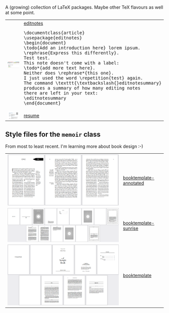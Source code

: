 A (growing) collection of LaTeX packages. Maybe other TeX flavours as well at some point.

<table>
<tr>
<td>
<!-- <pre> -->
<img src="https://github.com/verenablaschke/tex-packages/blob/main/editnotes/editnotes-demo-slim.png"/>
<!-- </pre> -->
</td>
<td>
<a href="https://github.com/verenablaschke/tex-packages/tree/main/editnotes">editnotes</a>
<pre>
\documentclass{article}
\usepackage{editnotes}
\begin{document}
\todo{Add an introduction here} lorem ipsum.
\rephrase{Express this differently}.
Test test.
This note doesn't come with a label:
\todo*{add more text here}.
Neither does \rephrase*{this one}.
I just used the word \repetition{test} again.
The command \texttt{\textbackslash{}editnotesummary}
produces a summary of how many editing notes
there are left in your text:
\editnotesummary
\end{document}
</pre>
</td>
</tr>
<tr>
<td>
<!-- <pre> -->
<img src="https://github.com/verenablaschke/tex-packages/blob/main/resume/resume-preview.png"/>
<!-- </pre> -->
</td>
<td>
<a href="https://github.com/verenablaschke/tex-packages/tree/main/resume">resume</a>
</td>
</tr>
</table>

## Style files for the `memoir` class

From most to least recent. I'm learning more about book design :-)

<table>
<td>
<!-- <pre> -->
<img src="https://github.com/verenablaschke/tex-packages/blob/main/booktemplate-annotated/demo-preview.png"/>
<!-- </pre> -->
</td>
<td>
<a href="https://github.com/verenablaschke/tex-packages/tree/main/booktemplate-annotated">booktemplate-annotated</a>
</td>
</tr>
<tr>
<td>
<!-- <pre> -->
<img src="https://github.com/verenablaschke/tex-packages/blob/main/booktemplate-sunrise/booktemplate-sunrise-demo.png"/>
<!-- </pre> -->
</td>
<td>
<a href="https://github.com/verenablaschke/tex-packages/tree/main/booktemplate-sunrise">booktemplate-sunrise</a>
</td>
</tr>
<tr>
<td>
<!-- <pre> -->
<img src="https://github.com/verenablaschke/tex-packages/blob/main/booktemplate/booktemplate-demo.png"/>
<!-- </pre> -->
</td>
<td>
<a href="https://github.com/verenablaschke/tex-packages/tree/main/booktemplate">booktemplate</a>
</td>
</tr>
</table>
